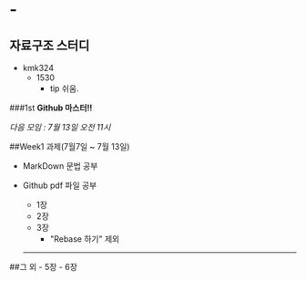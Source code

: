 # -
## 자료구조 스터디
- kmk324 
	- 1530
		- tip 쉬움.

###1st
**Github 마스터!!**

_다음 모임 : 7월 13일 오전 11시_

##Week1 과제(7월7일 ~ 7월 13일)
- MarkDown 문법 공부
- Github pdf 파일 공부
	- 1장 
	- 2장
	- 3장
		- "Rebase 하기" 제외			
	

	---

##그 외
	- 5장 
	- 6장
 